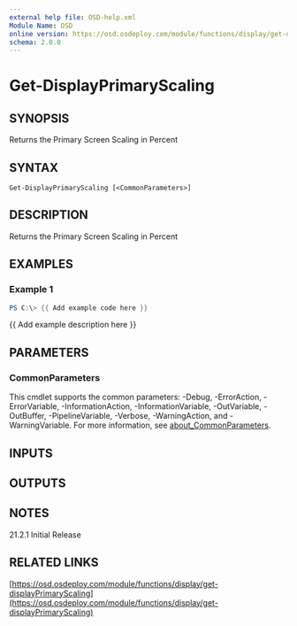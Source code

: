 ```yaml
---
external help file: OSD-help.xml
Module Name: OSD
online version: https://osd.osdeploy.com/module/functions/display/get-displayPrimaryScaling
schema: 2.0.0
---
```


# Get-DisplayPrimaryScaling

## SYNOPSIS
Returns the Primary Screen Scaling in Percent

## SYNTAX

```
Get-DisplayPrimaryScaling [<CommonParameters>]
```

## DESCRIPTION
Returns the Primary Screen Scaling in Percent

## EXAMPLES

### Example 1
```powershell
PS C:\> {{ Add example code here }}
```

{{ Add example description here }}

## PARAMETERS

### CommonParameters
This cmdlet supports the common parameters: -Debug, -ErrorAction, -ErrorVariable, -InformationAction, -InformationVariable, -OutVariable, -OutBuffer, -PipelineVariable, -Verbose, -WarningAction, and -WarningVariable. For more information, see [about_CommonParameters](http://go.microsoft.com/fwlink/?LinkID=113216).

## INPUTS

## OUTPUTS

## NOTES
21.2.1  Initial Release

## RELATED LINKS

[https://osd.osdeploy.com/module/functions/display/get-displayPrimaryScaling](https://osd.osdeploy.com/module/functions/display/get-displayPrimaryScaling)


